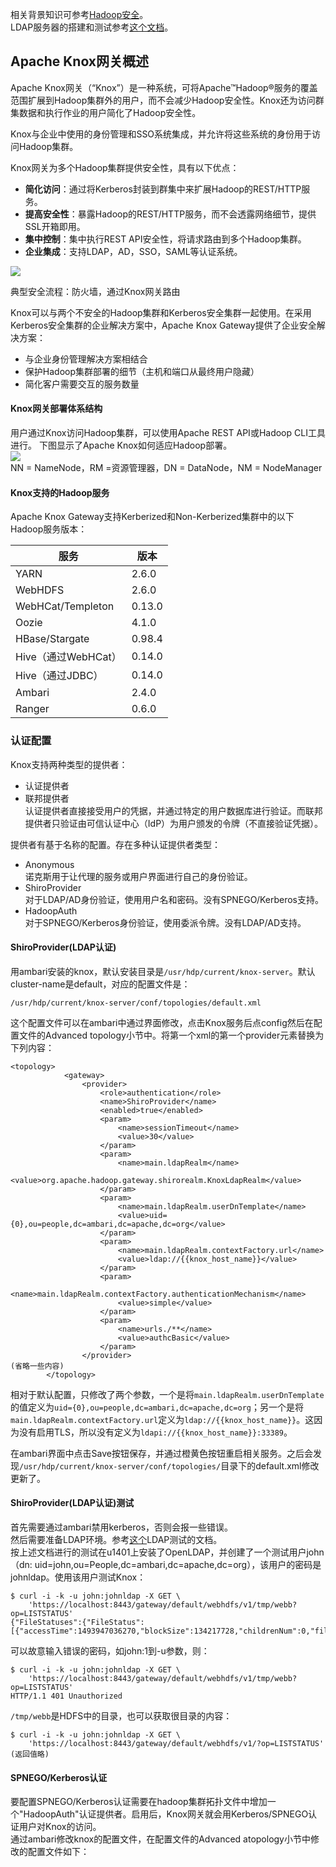 相关背景知识可参考[Hadoop安全](https://github.com/wbwangk/wbwangk.github.io/wiki/hadoop%E5%AE%89%E5%85%A8)。  
LDAP服务器的搭建和测试参考[这个文档](https://github.com/wbwangk/wbwangk.github.io/wiki/LDAP)。  
## Apache Knox网关概述
Apache Knox网关（“Knox”）是一种系统，可将Apache™Hadoop®服务的覆盖范围扩展到Hadoop集群外的用户，而不会减少Hadoop安全性。Knox还为访问群集数据和执行作业的用户简化了Hadoop安全性。

Knox与企业中使用的身份管理和SSO系统集成，并允许将这些系统的身份用于访问Hadoop集群。

Knox网关为多个Hadoop集群提供安全性，具有以下优点：

 - **简化访问**：通过将Kerberos封装到群集中来扩展Hadoop的REST/HTTP服务。
 - **提高安全性**：暴露Hadoop的REST/HTTP服务，而不会透露网络细节，提供SSL开箱即用。
 - **集中控制**：集中执行REST API安全性，将请求路由到多个Hadoop集群。
 - **企业集成**：支持LDAP，AD，SSO，SAML等认证系统。  

![](http://docs.hortonworks.com/HDPDocuments/HDP2/HDP-2.5.3/bk_security/content/figures/2/figures/Typical_security_flow_via_Knox.png)

典型安全流程：防火墙，通过Knox网关路由  

Knox可以与两个不安全的Hadoop集群和Kerberos安全集群一起使用。在采用Kerberos安全集群的企业解决方案中，Apache Knox Gateway提供了企业安全解决方案：  
 - 与企业身份管理解决方案相结合
 - 保护Hadoop集群部署的细节（主机和端口从最终用户隐藏）
 - 简化客户需要交互的服务数量

#### Knox网关部署体系结构

用户通过Knox访问Hadoop集群，可以使用Apache REST API或Hadoop CLI工具进行。
下图显示了Apache Knox如何适应Hadoop部署。  
![](http://docs.hortonworks.com/HDPDocuments/HDP2/HDP-2.5.3/bk_security/content/figures/2/figures/REST_API_Security_Drill-down.png)  
NN = NameNode，RM =资源管理器，DN = DataNode，NM = NodeManager

#### Knox支持的Hadoop服务

Apache Knox Gateway支持Kerberized和Non-Kerberized集群中的以下Hadoop服务版本：  

服务 | 版本  
---- | ------  
YARN | 2.6.0  
WebHDFS | 2.6.0  
WebHCat/Templeton | 0.13.0  
Oozie | 4.1.0  
​HBase/Stargate | 0.98.4  
Hive（通过WebHCat） | 0.14.0  
Hive（通过JDBC） | 0.14.0  
Ambari | 2.4.0  
Ranger | 0.6.0  

### 认证配置
Knox支持两种类型的提供者：  
 - 认证提供者  
 - 联邦提供者  
认证提供者直接接受用户的凭据，并通过特定的用户数据库进行验证。而联邦提供者只验证由可信认证中心（IdP）为用户颁发的令牌（不直接验证凭据）。

提供者有基于名称的配置。存在多种认证提供者类型：  
 - Anonymous  
诺克斯用于让代理的服务或用户界面进行自己的身份验证。
 - ShiroProvider  
对于LDAP/AD身份验证，使用用户名和密码。没有SPNEGO/Kerberos支持。
 - HadoopAuth  
对于SPNEGO/Kerberos身份验证，使用委派令牌。没有LDAP/AD支持。

#### ShiroProvider(LDAP认证)
用ambari安装的knox，默认安装目录是```/usr/hdp/current/knox-server```。默认cluster-name是default，对应的配置文件是：
```
/usr/hdp/current/knox-server/conf/topologies/default.xml
```
这个配置文件可以在ambari中通过界面修改，点击Knox服务后点config然后在配置文件的Advanced topology小节中。将第一个xml的第一个provider元素替换为下列内容：
```
<topology>
            <gateway>
                <provider>
                    <role>authentication</role>
                    <name>ShiroProvider</name>
                    <enabled>true</enabled>
                    <param>
                        <name>sessionTimeout</name>
                        <value>30</value>
                    </param>
                    <param>
                        <name>main.ldapRealm</name>
                        <value>org.apache.hadoop.gateway.shirorealm.KnoxLdapRealm</value>
                    </param>
                    <param>
                        <name>main.ldapRealm.userDnTemplate</name>
                        <value>uid={0},ou=people,dc=ambari,dc=apache,dc=org</value>
                    </param>
                    <param>
                        <name>main.ldapRealm.contextFactory.url</name>
                        <value>ldap://{{knox_host_name}}</value>
                    </param>
                    <param>
                        <name>main.ldapRealm.contextFactory.authenticationMechanism</name>
                        <value>simple</value>
                    </param>
                    <param>
                        <name>urls./**</name>
                        <value>authcBasic</value>
                    </param>
                </provider>
(省略一些内容)
        </topology>
```
相对于默认配置，只修改了两个参数，一个是将```main.ldapRealm.userDnTemplate```的值定义为```uid={0},ou=people,dc=ambari,dc=apache,dc=org```；另一个是将```main.ldapRealm.contextFactory.url```定义为```ldap://{{knox_host_name}}```。这因为没有启用TLS，所以没有定义为```ldapi://{{knox_host_name}}:33389```。

在ambari界面中点击Save按钮保存，并通过橙黄色按钮重启相关服务。之后会发现```/usr/hdp/current/knox-server/conf/topologies/```目录下的default.xml修改更新了。  

#### ShiroProvider(LDAP认证)测试
首先需要通过ambari禁用kerberos，否则会报一些错误。  
然后需要准备LDAP环境。参考[这个](https://github.com/wbwangk/wbwangk.github.io/wiki/LDAP)LDAP测试的文档。  
按上述文档进行的测试在u1401上安装了OpenLDAP，并创建了一个测试用户john（dn: uid=john,ou=People,dc=ambari,dc=apache,dc=org），该用户的密码是johnldap。使用该用户测试Knox：
```
$ curl -i -k -u john:johnldap -X GET \
    'https://localhost:8443/gateway/default/webhdfs/v1/tmp/webb?op=LISTSTATUS'
{"FileStatuses":{"FileStatus":[{"accessTime":1493947036270,"blockSize":134217728,"childrenNum":0,"fileId":22980,"group":"hdfs","length":3,"modificationTime":1493947036592,"owner":"webb","pathSuffix":"t1.txt","permission":"644","replication":3,"storagePolicy":0,"type":"FILE"}]}}
```
可以故意输入错误的密码，如john:1到-u参数，则：
```
$ curl -i -k -u john:johnldap -X GET \
    'https://localhost:8443/gateway/default/webhdfs/v1/tmp/webb?op=LISTSTATUS'
HTTP/1.1 401 Unauthorized
```
```/tmp/webb```是HDFS中的目录，也可以获取很目录的内容：
```
$ curl -i -k -u john:johnldap -X GET \
    'https://localhost:8443/gateway/default/webhdfs/v1/?op=LISTSTATUS'
(返回值略)
```

#### SPNEGO/Kerberos认证

要配置SPNEGO/Kerberos认证需要在hadoop集群拓扑文件中增加一个"HadoopAuth"认证提供者。启用后，Knox网关就会用Kerberos/SPNEGO认证用户对Knox的访问。  
通过ambari修改knox的配置文件，在配置文件的Advanced atopology小节中修改的配置文件如下：
```
```